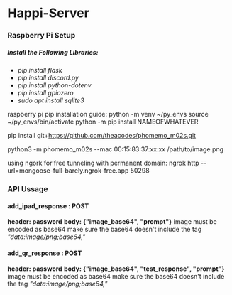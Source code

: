 # Happi-Server

### Raspberry Pi Setup
##### Install the Following Libraries:
- *pip install flask*
- *pip install discord.py*
- *pip install python-dotenv*
- *pip install gpiozero*
- *sudo apt install sqlite3*

raspberry pi pip installation guide:
python -m venv ~/py_envs
source ~/py_envs/bin/activate
python -m pip install NAMEOFWHATEVER

pip install git+https://github.com/theacodes/phomemo_m02s.git

python3 -m phomemo_m02s --mac 00:15:83:37:xx:xx /path/to/image.png


using ngork for free tunneling with permanent domain:
ngrok http --url=mongoose-full-barely.ngrok-free.app 50298

### API Ussage

#### add_ipad_response : POST
**header: password**
**body: {"image_base64", "prompt"}**
image must be encoded as base64
make sure the base64 doesn't include the tag *"data:image/png;base64,"*


#### add_qr_response : POST
**header: password**
**body: {"image_base64", "test_response", "prompt"}**
image must be encoded as base64
make sure the base64 doesn't include the tag *"data:image/png;base64,"*
